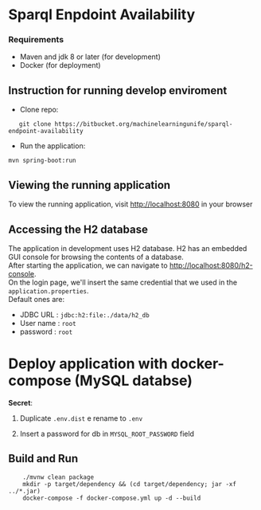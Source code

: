 # Sparql Enpdoint Availability

### Requirements
- Maven and jdk 8 or later (for development)
- Docker (for deployment)

## Instruction for running develop enviroment
* Clone repo:
```console
   git clone https://bitbucket.org/machinelearningunife/sparql-endpoint-availability
```
* Run the application:
```console
mvn spring-boot:run 
``` 
## Viewing the running application
To view the running application, visit [http://localhost:8080](http://localhost:8080) in your browser 

## Accessing the H2 database 
The application in development uses H2 database. 
H2 has an embedded GUI console for browsing the contents of a database.  
After starting the application, we can navigate to [http://localhost:8080/h2-console](http://localhost:8080/h2-console).  
On the login page, we'll insert the same credential that we used in the `application.properties`.  
Default ones are:
   - JDBC URL : `jdbc:h2:file:./data/h2_db`
   - User name : `root`
   - password : `root`

# Deploy application with docker-compose (MySQL databse)

**Secret**:

1. Duplicate `.env.dist` e rename to `.env`

1. Insert a password for db in `MYSQL_ROOT_PASSWORD` field

## Build and Run
```console
    ./mvnw clean package
    mkdir -p target/dependency && (cd target/dependency; jar -xf ../*.jar)
    docker-compose -f docker-compose.yml up -d --build       
```
